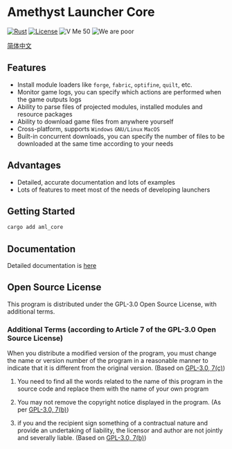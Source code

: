 # Amethyst Launcher Core

[![Rust](https://github.com/Broken-Deer/magical-launcher-core/actions/workflows/rust.yml/badge.svg)](https://github.com/Broken-Deer/magical-launcher-core/actions/workflows/rust.yml)
[![License](https://img.shields.io/github/license/Rene8028/carpet-iee-addition.svg)](https://www.gnu.org/licenses/quick-guide-gplv3.html)
![V Me 50](https://img.shields.io/badge/V%20Me-50-red)
![We are poor](https://img.shields.io/badge/WE%20ARE-POOR-yellow)

[简体中文](./README.zh.md)

## Features

- Install module loaders like `forge`, `fabric`, `optifine`, `quilt`, etc.
- Monitor game logs, you can specify which actions are performed when the game outputs logs
- Ability to parse files of projected modules, installed modules and resource packages
- Ability to download game files from anywhere yourself
- Cross-platform, supports `Windows` `GNU/Linux` `MacOS`
- Built-in concurrent downloads, you can specify the number of files to be downloaded at the same time according to your needs

## Advantages

- Detailed, accurate documentation and lots of examples
- Lots of features to meet most of the needs of developing launchers

## Getting Started

```bash
cargo add aml_core
```

## Documentation

Detailed documentation is [here](.)

## Open Source License

This program is distributed under the GPL-3.0 Open Source License, with additional terms.

### Additional Terms (according to Article 7 of the GPL-3.0 Open Source License)
When you distribute a modified version of the program, you must change the name or version number of the program in a reasonable manner to indicate that it is different from the original version. (Based on [GPL-3.0, 7(c)](./LICENSE#L372-L374))

1. You need to find all the words related to the name of this program in the source code and replace them with the name of your own program

2. You may not remove the copyright notice displayed in the program. (As per [GPL-3.0, 7(b)](./LICENSE#L368-L370))

3. if you and the recipient sign something of a contractual nature and provide an undertaking of liability, the licensor and author are not jointly and severally liable. (Based on [GPL-3.0, 7(b)](./LICENSE#L382-L386))
